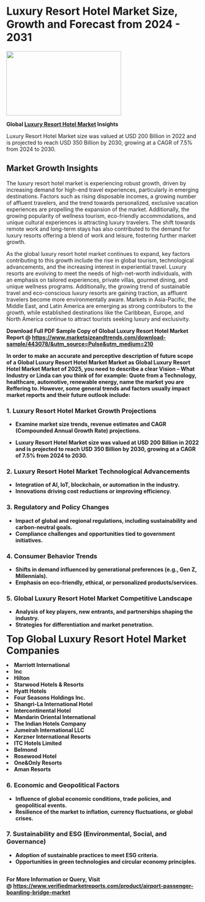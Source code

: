 <H1>Luxury Resort Hotel Market Size, Growth and Forecast from 2024 - 2031</H1><img class="aligncenter size-medium wp-image-584254" src="https://thirdeyenews.in/wp-content/uploads/2024/09/Global-Market-Research-300x168.jpeg" alt="" width="300" height="168" /><p><strong>Global&nbsp;<a href="https://www.marketsizeandtrends.com/download-sample/443078/&amp;utm_source=Pulse&amp;utm_medium=210">Luxury Resort Hotel Market</a> Insights</strong></p><p>Luxury Resort Hotel Market size was valued at USD 200 Billion in 2022 and is projected to reach USD 350 Billion by 2030, growing at a CAGR of 7.5% from 2024 to 2030.</p><p><h2>Market Growth Insights</h2> <p>The luxury resort hotel market is experiencing robust growth, driven by increasing demand for high-end travel experiences, particularly in emerging destinations. Factors such as rising disposable incomes, a growing number of affluent travelers, and the trend towards personalized, exclusive vacation experiences are propelling the expansion of the market. Additionally, the growing popularity of wellness tourism, eco-friendly accommodations, and unique cultural experiences is attracting luxury travelers. The shift towards remote work and long-term stays has also contributed to the demand for luxury resorts offering a blend of work and leisure, fostering further market growth.</p> <p><strong></strong></p> <p>As the global luxury resort hotel market continues to expand, key factors contributing to this growth include the rise in global tourism, technological advancements, and the increasing interest in experiential travel. Luxury resorts are evolving to meet the needs of high-net-worth individuals, with an emphasis on tailored experiences, private villas, gourmet dining, and unique wellness programs. Additionally, the growing trend of sustainable travel and eco-conscious luxury resorts are gaining traction, as affluent travelers become more environmentally aware. Markets in Asia-Pacific, the Middle East, and Latin America are emerging as strong contributors to the growth, while established destinations like the Caribbean, Europe, and North America continue to attract tourists seeking luxury and exclusivity.</p> <p><strong></p><p><span class=""><strong>Download Full PDF Sample Copy of Global Luxury Resort Hotel Market Report</strong> @ <a href="https://www.marketsizeandtrends.com/download-sample/443078/&amp;utm_source=Pulse&amp;utm_medium=210" target="_blank">https://www.marketsizeandtrends.com/download-sample/443078/&amp;utm_source=Pulse&amp;utm_medium=210</a></span></p><p>In order to make an accurate and perceptive description of future scope of a Global&nbsp;Luxury Resort Hotel Market Market as Global&nbsp;Luxury Resort Hotel Market Market of 2025, you need to describe a clear Vision &ndash; What Industry or Linda can you think of for example: Quote from a Technology, healthcare, automotive, renewable energy, name the market you are Reffering to. However, some general trends and factors usually impact market reports and their future outlook include:</p><h3>1.&nbsp;<strong>Luxury Resort Hotel Market Growth Projections</strong></h3><ul><li>Examine market size trends, revenue estimates and CAGR (Compounded Annual Growth Rate) projections.</li><li><p>Luxury Resort Hotel Market size was valued at USD 200 Billion in 2022 and is projected to reach USD 350 Billion by 2030, growing at a CAGR of 7.5% from 2024 to 2030.</p></li></ul><h3>2.&nbsp;<strong>Luxury Resort Hotel Market Technological Advancements</strong></h3><ul><li>Integration of AI, IoT, blockchain, or automation in the industry.</li><li>Innovations driving cost reductions or improving efficiency.</li></ul><h3>3.&nbsp;<strong>Regulatory and Policy Changes</strong></h3><ul><li>Impact of global and regional regulations, including sustainability and carbon-neutral goals.</li><li>Compliance challenges and opportunities tied to government initiatives.</li></ul><h3>4.&nbsp;<strong>Consumer Behavior Trends</strong></h3><ul><li>Shifts in demand influenced by generational preferences (e.g., Gen Z, Millennials).</li><li>Emphasis on eco-friendly, ethical, or personalized products/services.</li></ul><h3>5.&nbsp;<strong>Global Luxury Resort Hotel Market Competitive Landscape</strong></h3><ul><li>Analysis of key players, new entrants, and partnerships shaping the industry.</li><li>Strategies for differentiation and market penetration.</li></ul><p data-pm-slice="1 1 []"><span style="color: inherit; font-family: inherit; font-size: 25px;">Top Global Luxury Resort Hotel Market Companies</span></p><div class="" data-test-id=""><p><li>Marriott International</li><li> Inc</li><li> Hilton</li><li> Starwood Hotels & Resorts</li><li> Hyatt Hotels</li><li> Four Seasons Holdings Inc.</li><li> Shangri-La International Hotel</li><li> Intercontinental Hotel</li><li> Mandarin Oriental International</li><li> The Indian Hotels Company</li><li> Jumeirah International LLC</li><li> Kerzner International Resorts</li><li> ITC Hotels Limited</li><li> Belmond</li><li> Rosewood Hotel</li><li> One&Only Resorts</li><li> Aman Resorts</li></p></div><h3>6.&nbsp;<strong>Economic and Geopolitical Factors</strong></h3><ul><li>Influence of global economic conditions, trade policies, and geopolitical events.</li><li>Resilience of the market to inflation, currency fluctuations, or global crises.</li></ul><h3>7.&nbsp;<strong>Sustainability and ESG (Environmental, Social, and Governance)</strong></h3><ul><li>Adoption of sustainable practices to meet ESG criteria.</li><li>Opportunities in green technologies and circular economy principles.</li></ul><h2><strong style="font-size: 14px;">For More Information or Query, Visit @&nbsp;</strong><a style="background-color: #ffffff; font-size: 14px;" href="https://www.marketsizeandtrends.com/report/luxury-resort-hotel-market/" target="_blank">https://www.verifiedmarketreports.com/product/airport-passenger-boarding-bridge-market</a></h2>
